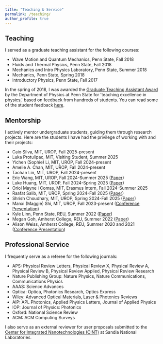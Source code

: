 ```yaml
---
title: "Teaching & Service"
permalink: /teaching/
author_profile: true
---
```


## Teaching
I served as a graduate teaching assistant for the following courses:

- Wave Motion and Quantum Mechanics, Penn State, Fall 2018
- Fluids and Thermal Physics, Penn State, Fall 2018
- Mechanics and Intro Physics Laboratory, Penn State, Summer 2018
- Mechanics, Penn State, Spring 2018
- Introductory Physics, Penn State, Fall 2017

In the spring of 2018, I was awarded the [Graduate Teaching Assistant Award](https://science.psu.edu/physics/graduate/awards/student-teaching) by the Department of Physics at Penn State for 'teaching excellence in physics,' based on feedback from hundreds of students. You can read some of the student feedback [here](https://sachin4594.github.io/svaidya.github.io/files/Selected_Student_Comments.pdf).

## Mentorship
I actively mentor undergraduate students, guiding them through research projects. Here are the students I have had the privilege of working with and their projects:

- Caio Silva, MIT, UROP, Fall 2025-present
- Luka Protulipac, MIT, Visiting Student, Summer 2025
- Yichen (Sophie) Li, MIT, UROP, Fall 2024-present
- Amelie A. Chan, MIT, UROP, Fall 2024-present 
- Taohan Lin, MIT, UROP, Fall 2024-present
- Eric Wang, MIT, UROP, Fall 2024-Summer 2025 ([Paper](https://arxiv.org/abs/2509.10438))
- Luke Huang, MIT, UROP, Fall 2024-Spring 2025 ([Paper](https://arxiv.org/abs/2505.17985))
- Oriol Mayne i Comas, MIT, Erasmus Intern, Fall 2024-Summer 2025
- Raafat Salib, MIT, UROP, Spring 2024-Fall 2025 ([Paper](https://arxiv.org/abs/2505.17985))
- Shrish Choudhary, MIT, UROP, Spring 2024-Fall 2025 ([Paper](https://arxiv.org/abs/2505.17985))
- Manxi (Maggie) Shi, MIT, UROP, Fall 2023-present ([Conference Presentation](https://opg.optica.org/abstract.cfm?URI=CLEO_FS-2025-FF147_3))
- Kyle Linn, Penn State, REU, Summer 2022 ([Paper](https://journals.aps.org/prresearch/abstract/10.1103/PhysRevResearch.5.033170))
- Megan Goh, Amherst College, REU, Summer 2022 ([Paper](https://journals.aps.org/prresearch/abstract/10.1103/PhysRevResearch.5.033170))
- Alison Weiss, Amherst College, REU, Summer 2020 and 2021 ([Conference Presentation](https://meetings.aps.org/Meeting/CUWIP22/Session/A01.47))

## Professional Service
I frequently serve as a referee for the following journals:

- APS: Physical Review Letters, Physical Review X, Physical Review A, Physical Review B, Physical Review Applied, Physical Review Research
- Nature Publishing Group: Nature Physics, Nature Communications, Communications Physics
- AAAS: Science Advances
- Optica: Optica, Photonics Research, Optics Express
- Wiley: Advanced Optical Materials, Laser & Photonics Reviews
- AIP: APL Photonics, Applied Physics Letters, Journal of Applied Physics
- IOP: Journal of Physics: Photonics
- Oxford: National Science Review
- ACM: ACM Computing Surveys

I also serve as an external reviewer for user proposals submitted to the [Center for Integrated Nanotechnologies (CINT)](https://tours.sandia.gov/cint_info.html) at Sandia National Laboratories.


